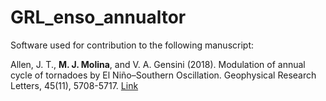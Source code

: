 # GRL_enso_annualtor

Software used for contribution to the following manuscript:

Allen, J. T., **M. J. Molina**, and V. A. Gensini (2018). Modulation of annual cycle of tornadoes by El Niño–Southern Oscillation. Geophysical Research Letters, 45(11), 5708-5717. [Link](https://agupubs.onlinelibrary.wiley.com/doi/full/10.1029/2018GL077482)
